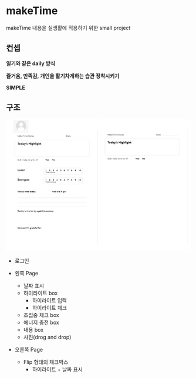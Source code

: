# makeTime

makeTime 내용을 실생활에 적용하기 위한 small project

## 컨셉

**일기와 같은 daily 방식**  

**즐거움, 만족감, 개인을 활기차게하는 습관 정착시키기**  

**SIMPLE**

## 구조

![Base 골격](https://github.com/bluewow/makeTime/blob/master/assets/layout.png)

- 로그인
- 왼쪽 Page
	- 날짜 표시
	- 하이라이트 box
		- 하이라이트 입력
		- 하이라이트 체크
	- 초집중 체크 box
	- 에너지 충전 box
	- 내용 box
	- 사진(drog and drop)

- 오른쪽 Page
	- Flip 형태의 체크박스
		- 하이라이트 + 날짜 표시
<!--stackedit_data:
eyJoaXN0b3J5IjpbMTc4MDQzNTU3MiwyMDg2MTY5NjEyXX0=
-->